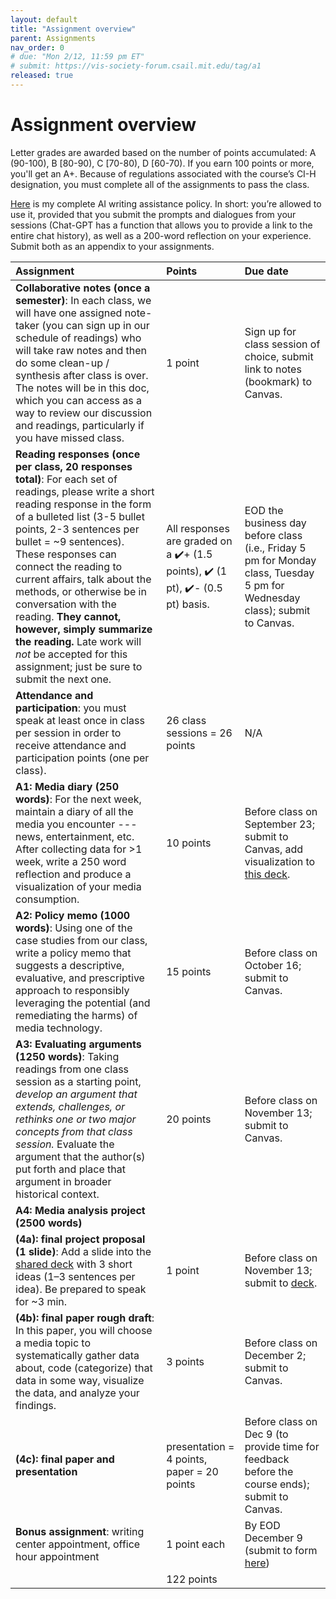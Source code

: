 ```yaml
---
layout: default
title: "Assignment overview"
parent: Assignments
nav_order: 0
# due: "Mon 2/12, 11:59 pm ET"
# submit: https://vis-society-forum.csail.mit.edu/tag/a1
released: true
---
```


# Assignment overview

Letter grades are awarded based on the number of points accumulated: A (90-100), B [80-90), C [70-80), D [60-70). If you earn 100 points or more, you'll get an A+. Because of regulations associated with the course’s CI-H designation, you must complete all of the assignments to pass the class. 

[Here](/policies/#ai-writing-assistance) is my complete AI writing assistance policy. In short: you’re allowed to use it, provided that you submit the prompts and dialogues from your sessions (Chat-GPT has a function that allows you to provide a link to the entire chat history), as well as a 200-word reflection on your experience. Submit both as an appendix to your assignments. 

| Assignment        | Points          | Due date |
|:-------------|:------------------|:------|
**Collaborative notes (once a semester)**: In each class, we will have one assigned note-taker (you can sign up in our schedule of readings) who will take raw notes and then do some clean-up / synthesis after class is over. The notes will be in this doc, which you can access as a way to review our discussion and readings, particularly if you have missed class. | 1 point | Sign up for class session of choice, submit link to notes (bookmark) to Canvas. 
**Reading responses (once per class, 20 responses total)**: For each set of readings, please write a short reading response in the form of a bulleted list (3-5 bullet points, 2-3 sentences per bullet = ~9 sentences). These responses can connect the reading to current affairs, talk about the methods, or otherwise be in conversation with the reading. **They cannot, however, simply summarize the reading.** Late work will _not_ be accepted for this assignment; just be sure to submit the next one. | All responses are graded on a ✔️+ (1.5 points), ✔️ (1 pt), ✔️- (0.5 pt) basis. | EOD the business day before class (i.e., Friday 5 pm for Monday class, Tuesday 5 pm for Wednesday class); submit to Canvas. 
**Attendance and participation**: you must speak at least once in class per session in order to receive attendance and participation points (one per class). | 26 class sessions = 26 points | N/A 
**A1: Media diary (250 words)**: For the next week, maintain a diary of all the media you encounter --- news, entertainment, etc. After collecting data for >1 week, write a 250 word reflection and produce a visualization of your media consumption. | 10 points | Before class on September 23; submit to Canvas, add visualization to [this deck](https://docs.google.com/presentation/d/1GdGIFCm-45KMfvzpv_rQXC2lFWvJa4z76iTQk4j8Vw8/edit?usp=sharing).
**A2: Policy memo (1000 words)**: Using one of the case studies from our class, write a policy memo that suggests a descriptive, evaluative, and prescriptive approach to responsibly leveraging the potential (and remediating the harms) of media technology. | 15 points | Before class on October 16; submit to Canvas. 
**A3: Evaluating arguments (1250 words)**: Taking readings from one class session as a starting point, *develop an argument that extends, challenges, or rethinks one or two major concepts from that class session.* Evaluate the argument that the author(s) put forth and place that argument in broader historical context. | 20 points | Before class on November 13; submit to Canvas. 
**A4: Media analysis project (2500 words)** | | 
**(4a): final project proposal (1 slide)**: Add a slide into the [shared deck](https://docs.google.com/presentation/d/1K6U8tAHG4w23jkQpWRQ_cPLyzyPnd4XEzJZci4bN-gs/edit?usp=sharing) with 3 short ideas (1–3 sentences per idea). Be prepared to speak for ~3 min. | 1 point | Before class on November 13; submit to [deck](https://docs.google.com/presentation/d/1K6U8tAHG4w23jkQpWRQ_cPLyzyPnd4XEzJZci4bN-gs/edit#slide=id.g2f0eb9869d1_0_0). 
**(4b): final paper rough draft**: In this paper, you will choose a media topic to systematically gather data about, code (categorize) that data in some way, visualize the data, and analyze your findings. | 3 points | Before class on December 2; submit to Canvas. 
**(4c): final paper and presentation** | presentation = 4 points, paper = 20 points | Before class on Dec 9 (to provide time for feedback before the course ends); submit to Canvas. 
**Bonus assignment**: writing center appointment, office hour appointment | 1 point each | By EOD December 9 (submit to form [here](https://forms.gle/HD7Ce6Y894X1EzQv7))
|| 122 points | 
